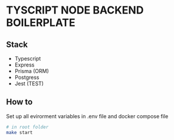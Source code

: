 # TYSCRIPT NODE BACKEND BOILERPLATE

## Stack
- Typescript
- Express
- Prisma (ORM)
- Postgress
- Jest (TEST)

## How to
Set up all evirorment variables in .env file and docker compose file
```bash
# in root folder
make start
```

